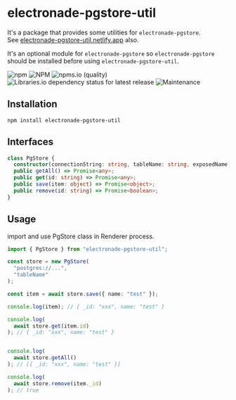 # electronade-pgstore-util

It's a package that provides some utilities for `electronade-pgstore`.  
See [electronade-pgstore-util.netlify.app](https://electronade-pgstore-util.netlify.app/) also.

It's an optional module for `electronade-pgstore` so `electronade-pgstore` should be installed before using `electronade-pgstore-util`.

![npm](https://img.shields.io/npm/v/electronade-pgstore-util)
![NPM](https://img.shields.io/npm/l/electronade-pgstore-util)
![npms.io (quality)](https://img.shields.io/npms-io/quality-score/electronade-pgstore-util)
![Libraries.io dependency status for latest release](https://img.shields.io/librariesio/release/npm/electronade-pgstore-util)
![Maintenance](https://img.shields.io/maintenance/yes/2022)

## Installation
``` shell
npm install electronade-pgstore-util
```

## Interfaces

``` typescript
class PgStore {
  constructor(connectionString: string, tableName: string, exposedName?: string);
  public getAll() => Promise<any>;
  public get(id: string) => Promise<any>;
  public save(item: object) => Promise<object>;
  public remove(id: string) => Promise<boolean>;
}
```

## Usage

import and use PgStore class in Renderer process.

``` typescript
import { PgStore } from "electronade-pgstore-util";

const store = new PgStore(
  "postgres://...",
  "tableName"
);

const item = await store.save({ name: "test" });

console.log(item); // { _id: "xxx", name: "test" }

console.log(
  await store.get(item.id)
); // { _id: "xxx", name: "test" }


console.log(
  await store.getAll()
); // [{ _id: "xxx", name: "test" }]

console.log(
  await store.remove(item._id)
); // true
```
